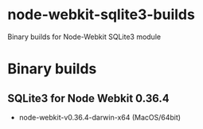 # node-webkit-sqlite3-builds
Binary builds for Node-Webkit SQLite3 module 


# Binary builds

## SQLite3 for Node Webkit 0.36.4

* node-webkit-v0.36.4-darwin-x64 (MacOS/64bit)


